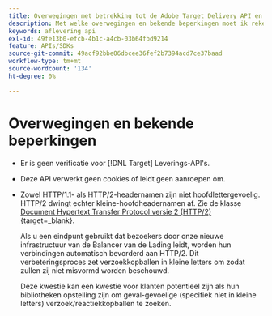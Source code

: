 ```yaml
---
title: Overwegingen met betrekking tot de Adobe Target Delivery API en bekende beperkingen
description: Met welke overwegingen en bekende beperkingen moet ik rekening houden bij het gebruik van de [!UICONTROL Adobe Target Delivery API]?
keywords: aflevering api
exl-id: 49fe13b0-efcb-4b1c-a4cb-03b64fbd9214
feature: APIs/SDKs
source-git-commit: 49acf92bbe06dbcee36fef2b7394acd7ce37baad
workflow-type: tm+mt
source-wordcount: '134'
ht-degree: 0%

---
```


# Overwegingen en bekende beperkingen

* Er is geen verificatie voor [!DNL Target] Leverings-API&#39;s.
* Deze API verwerkt geen cookies of leidt geen aanroepen om.
* Zowel HTTP/1.1- als HTTP/2-headernamen zijn niet hoofdlettergevoelig. HTTP/2 dwingt echter kleine-hoofdheadernamen af. Zie de klasse [Document Hypertext Transfer Protocol versie 2 (HTTP/2)](https://www.rfc-editor.org/rfc/rfc7540#section-8.1.2){target=_blank}.

  Als u een eindpunt gebruikt dat bezoekers door onze nieuwe infrastructuur van de Balancer van de Lading leidt, worden hun verbindingen automatisch bevorderd aan HTTP/2. Dit verbeteringsproces zet verzoekkopballen in kleine letters om zodat zullen zij niet misvormd worden beschouwd.

  Deze kwestie kan een kwestie voor klanten potentieel zijn als hun bibliotheken opstelling zijn om geval-gevoelige (specifiek niet in kleine letters) verzoek/reactiekkopballen te zoeken.
